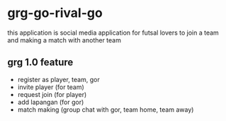 # grg-go-rival-go
this application is social media application for futsal lovers to join a team and making a match with another team

## grg 1.0 feature
  - register as player, team, gor
  - invite player (for team)
  - request join (for player)
  - add lapangan (for gor)
  - match making (group chat with gor, team home, team away)
  
